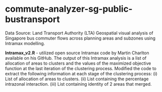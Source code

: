 # commute-analyzer-sg-public-bustransport
Data Source: Land Transport Authority (LTA) Geospatial visual analysis of Singapore bus commuter flows across planning areas and subzones using Intramax modelling.

**Intramax_v2.R** - utilized open source Intramax code by Martin Charlton available on his GitHub.
The output of this Intramax analysis is a list of allocation of areas to clusters and the values of the maximized objective function 
at the last iteration of the clustering process. Modified the code to extract the following information at each stage of the 
clustering process:
(i) List of allocation of areas to clusters.
(ii) List containing the percentage intrazonal interaction.
(iii) List containing identity of 2 areas that merged.
